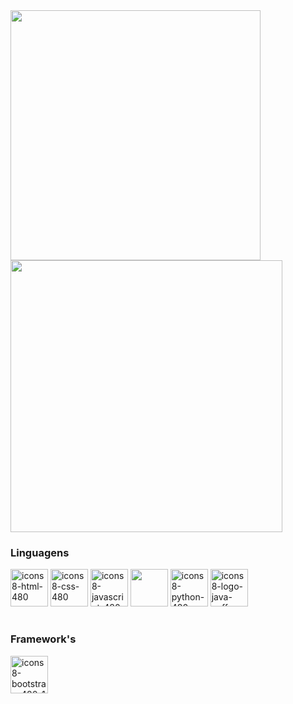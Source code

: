 <div name="stats">
  
<img width="400px" src="https://github-readme-stats.vercel.app/api?username=MurilloBeijamin&show_icons=true&theme=blueberry">
<img width="435px" src="https://github-readme-stats.vercel.app/api/top-langs/?username=MurilloBeijamin&layout=compact&theme=blueberry">

</div>


<div name="Linguagens">
<h3 style="font-family="sans-serif"> Linguagens </h3>

<a name="HTML" href="https://www.github.com/MurilloBeijamin"><img src="https://i.ibb.co/HK0VY2v/icons8-html-480.png" width="60px" alt="icons8-html-480" border="0"></a>
<a name="CSS"  href="https://www.github.com/MurilloBeijamin"><img src="https://i.ibb.co/Mc3Cs8w/icons8-css-480.png" width="60px" alt="icons8-css-480" border="0"></a>
<a name="JavaScript" href="https://www.github.com/MurilloBeijamin"> <img src="https://i.ibb.co/zSY8Wtx/icons8-javascript-480.png" width="60px" alt="icons8-javascript-480" border="0"></a>
<a name="Kotlin" href="https://www.github.com/MurilloBeijamin"><img src="https://i.ibb.co/ws53RwB/icons8-kotlin-480.png" width="60px" border="0"></a>
<a name="Python" href="https://www.github.com/MurilloBeijamin"><img src="https://i.ibb.co/8dfDDSf/icons8-python-480.png" width="60px" alt="icons8-python-480" border="0"></a>
<a name="Java" href="https://www.github.com/MurilloBeijamin"><img src="https://i.ibb.co/HPJYgXw/icons8-logo-java-coffee-cup-240.png" width="60px" alt="icons8-logo-java-coffee-cup-240" border="0"></a>

</div>

#

<div name="frameworks">
<h3 style="font-family="sans-serif"> Framework's </h3>
  
<a name="bootstrap" href="https://www.github.com/MurilloBeijamin"><img src="https://i.ibb.co/tc7mLPH/icons8-bootstrap-480-1.png" width="60px" alt="icons8-bootstrap-480-1" border="0"></a>
  
</div>

